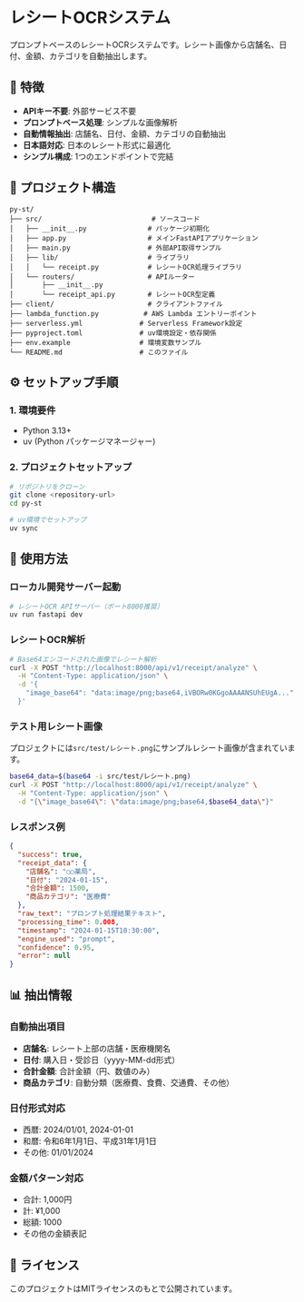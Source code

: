 # レシートOCRシステム

プロンプトベースのレシートOCRシステムです。レシート画像から店舗名、日付、金額、カテゴリを自動抽出します。

## 🚀 特徴

- **APIキー不要**: 外部サービス不要
- **プロンプトベース処理**: シンプルな画像解析
- **自動情報抽出**: 店舗名、日付、金額、カテゴリの自動抽出
- **日本語対応**: 日本のレシート形式に最適化
- **シンプル構成**: 1つのエンドポイントで完結

## 📁 プロジェクト構造

```
py-st/
├── src/                           # ソースコード
│   ├── __init__.py               # パッケージ初期化
│   ├── app.py                    # メインFastAPIアプリケーション
│   ├── main.py                   # 外部API取得サンプル
│   ├── lib/                      # ライブラリ
│   │   └── receipt.py            # レシートOCR処理ライブラリ
│   └── routers/                  # APIルーター
│       ├── __init__.py
│       └── receipt_api.py        # レシートOCR型定義
├── client/                       # クライアントファイル
├── lambda_function.py           # AWS Lambda エントリーポイント
├── serverless.yml              # Serverless Framework設定
├── pyproject.toml              # uv環境設定・依存関係
├── env.example                 # 環境変数サンプル
└── README.md                   # このファイル
```

## ⚙️ セットアップ手順

### 1. 環境要件

- Python 3.13+
- uv (Python パッケージマネージャー)

### 2. プロジェクトセットアップ

```bash
# リポジトリをクローン
git clone <repository-url>
cd py-st

# uv環境でセットアップ
uv sync
```

## 🎯 使用方法

### ローカル開発サーバー起動

```bash
# レシートOCR APIサーバー（ポート8000推奨）
uv run fastapi dev
```

### レシートOCR解析

```bash
# Base64エンコードされた画像でレシート解析
curl -X POST "http://localhost:8000/api/v1/receipt/analyze" \
  -H "Content-Type: application/json" \
  -d '{
    "image_base64": "data:image/png;base64,iVBORw0KGgoAAAANSUhEUgA..."
  }'
```

### テスト用レシート画像

プロジェクトには`src/test/レシート.png`にサンプルレシート画像が含まれています。

```bash
base64_data=$(base64 -i src/test/レシート.png)
curl -X POST "http://localhost:8000/api/v1/receipt/analyze" \
  -H "Content-Type: application/json" \
  -d "{\"image_base64\": \"data:image/png;base64,$base64_data\"}"
```

### レスポンス例

```json
{
  "success": true,
  "receipt_data": {
    "店舗名": "○○薬局",
    "日付": "2024-01-15",
    "合計金額": 1500,
    "商品カテゴリ": "医療費"
  },
  "raw_text": "プロンプト処理結果テキスト",
  "processing_time": 0.008,
  "timestamp": "2024-01-15T10:30:00",
  "engine_used": "prompt",
  "confidence": 0.95,
  "error": null
}
```

## 📊 抽出情報

### 自動抽出項目

- **店舗名**: レシート上部の店舗・医療機関名
- **日付**: 購入日・受診日（yyyy-MM-dd形式）
- **合計金額**: 合計金額（円、数値のみ）
- **商品カテゴリ**: 自動分類（医療費、食費、交通費、その他）

### 日付形式対応

- 西暦: 2024/01/01, 2024-01-01
- 和暦: 令和6年1月1日、平成31年1月1日
- その他: 01/01/2024

### 金額パターン対応

- 合計: 1,000円
- 計: ¥1,000
- 総額: 1000
- その他の金額表記

## 📄 ライセンス

このプロジェクトはMITライセンスのもとで公開されています。 